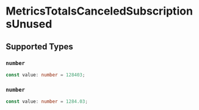 # MetricsTotalsCanceledSubscriptionsUnused


## Supported Types

### `number`

```typescript
const value: number = 128403;
```

### `number`

```typescript
const value: number = 1284.03;
```

